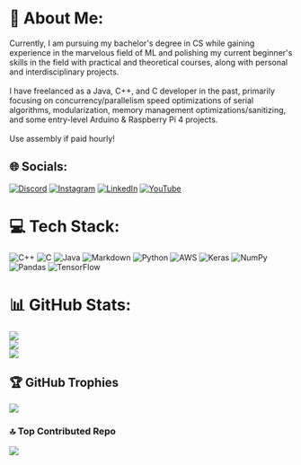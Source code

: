 # 💫 About Me:
Currently, I am pursuing my bachelor's degree in CS while gaining experience in the marvelous field of ML and polishing my current beginner's skills in the field with practical and theoretical courses, along with personal and interdisciplinary projects.<br><br>I have freelanced as a Java, C++, and C developer in the past, primarily focusing on concurrency/parallelism speed optimizations of serial algorithms, modularization, memory management optimizations/sanitizing, and some entry-level Arduino & Raspberry Pi 4 projects.<br><br>Use assembly if paid hourly!


## 🌐 Socials:
[![Discord](https://img.shields.io/badge/Discord-%237289DA.svg?logo=discord&logoColor=white)]([https://discordapp.com/users/504734258204770305]) [![Instagram](https://img.shields.io/badge/Instagram-%23E4405F.svg?logo=Instagram&logoColor=white)](https://instagram.com/alex22qqzz) [![LinkedIn](https://img.shields.io/badge/LinkedIn-%230077B5.svg?logo=linkedin&logoColor=white)](https://linkedin.com/in/alexander-quesada-quesada-b91348259) [![YouTube](https://img.shields.io/badge/YouTube-%23FF0000.svg?logo=YouTube&logoColor=white)](https://youtube.com/@alexqq7607) 

# 💻 Tech Stack:
![C++](https://img.shields.io/badge/c++-%2300599C.svg?style=for-the-badge&logo=c%2B%2B&logoColor=white) ![C](https://img.shields.io/badge/c-%2300599C.svg?style=for-the-badge&logo=c&logoColor=white) ![Java](https://img.shields.io/badge/java-%23ED8B00.svg?style=for-the-badge&logo=java&logoColor=white) ![Markdown](https://img.shields.io/badge/markdown-%23000000.svg?style=for-the-badge&logo=markdown&logoColor=white) ![Python](https://img.shields.io/badge/python-3670A0?style=for-the-badge&logo=python&logoColor=ffdd54) ![AWS](https://img.shields.io/badge/AWS-%23FF9900.svg?style=for-the-badge&logo=amazon-aws&logoColor=white) ![Keras](https://img.shields.io/badge/Keras-%23D00000.svg?style=for-the-badge&logo=Keras&logoColor=white) ![NumPy](https://img.shields.io/badge/numpy-%23013243.svg?style=for-the-badge&logo=numpy&logoColor=white) ![Pandas](https://img.shields.io/badge/pandas-%23150458.svg?style=for-the-badge&logo=pandas&logoColor=white) ![TensorFlow](https://img.shields.io/badge/TensorFlow-%23FF6F00.svg?style=for-the-badge&logo=TensorFlow&logoColor=white)
# 📊 GitHub Stats:
![](https://github-readme-stats.vercel.app/api?username=papitaAlgodonCplusplus&theme=synthwave&hide_border=false&include_all_commits=true&count_private=false)<br/>
![](https://github-readme-streak-stats.herokuapp.com/?user=papitaAlgodonCplusplus&theme=synthwave&hide_border=false)<br/>
![](https://github-readme-stats.vercel.app/api/top-langs/?username=papitaAlgodonCplusplus&theme=synthwave&hide_border=false&include_all_commits=true&count_private=false&layout=compact)

## 🏆 GitHub Trophies
![](https://github-profile-trophy.vercel.app/?username=papitaAlgodonCplusplus&theme=radical&no-frame=false&no-bg=false&margin-w=4)

### 🔝 Top Contributed Repo
![](https://github-contributor-stats.vercel.app/api?username=papitaAlgodonCplusplus&limit=5&theme=nord&combine_all_yearly_contributions=true)
